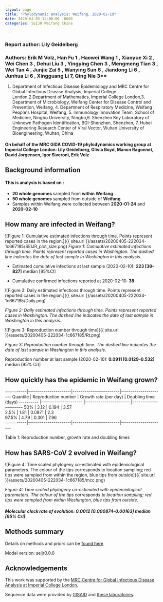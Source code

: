 ```yaml
---
layout: page
title: "Phylodynamic analysis: Weifang, 2020-02-10"
date: 2020-04-05 12:00:00 -0000
categories: SEIJR Weifang China

---
```





### Report author: Lily Geidelberg

### Authors: Erik M Volz, Han Fu 1 , Haowei Wang 1 , Xiaoyue Xi 2 , Wei Chen 3 , Dehui Liu 3 , Yingying Chen 3 , Mengmeng Tian 3 , Wei Tan 4 , Junjie Zai 5 , Wanying Sun 6 , Jiandong Li 6 , Junhua Li 6 , Xingguang Li 7, Qing Nie 3**

1. Department of Infectious Disease Epidemiology and MRC Centre for Global Infectious Disease Analysis, Imperial College London,2.Department of Mathematics, Imperial College London,3. Department of Microbiology, Weifang Center for Disease Control and Prevention, Weifang, 4. Department of Respiratory Medicine, Weifang People's Hospital, Weifang, 5. Immunology Innovation Team, School of Medicine, Ningbo University, Ningbo,6. Shenzhen Key Laboratory of Unknown Pathogen Identification, BGI-Shenzhen, Shenzhen, 7. Hubei Engineering Research Center of Viral Vector, Wuhan University of Bioengineering, Wuhan, China

#### On behalf of the MRC GIDA COVID-19 phylodynamics working group at Imperial College London: Lily Geidelberg, Olivia Boyd, Manon Ragonnet, David Jorgensen,  Igor Siveroni, Erik Volz




## Background information  




#### This is analysis is based on : 
  
* **20 whole genomes** sampled from **within Weifang**
* **50 whole genomes** sampled from outside of **Weifang**
* Samples within Weifang were collected between **2020-01-24** and **2020-02-10**

## How many are infected in Weifang?




![Figure 1: Cumulative estimated infections through time. Points represent reported cases in the region.]({{ site.url }}/assets/20200405-222034-1c667185/SEIJR_plot_size.png)
*Figure 1: Cumulative estimated infections through time. Points represent reported cases in Washington. The dashed line indicates the date of last sample in Washington in this analysis.*

* Estimated cumulative infections at last sample (2020-02-10): **223 [38-827]** median [95%CI]

* Cumulative confirmed infections reported at 2020-02-10: **38**




![Figure 2: Daily estimated infections through time. Points represent reported cases in the region.]({{ site.url }}/assets/20200405-222034-1c667185/Daily.png)

*Figure 2: Daily estimated infections through time. Points represent reported cases in Washington. The dashed line indicates the date of last sample in Washington in this analysis.*



![Figure 3: Reproduction number through time]({{ site.url }}/assets/20200405-222034-1c667185/Rt.png)

*Figure 3: Reproduction number through time. The dashed line indicates the date of last sample in Washington in this analysis.*

Reproduction number at last sample (2020-02-10): **0.0911 [0.0129-0.532]** median [95% CrI]


## How quickly has the epidemic in Weifang grown?




-----------|----------------------|------------------------|----------------------
 Quantile  | Reproduction number  | Growth rate (per day)  | Doubling time (days) 
---------- |--------------------- |----------------------- |----------------------
   50%     |        3.12          |         0.194          |         3.57         
   2.5%    |        1.81          |        0.0871          |         2.3          
  97.5%    |        4.79          |         0.301          |         7.96         
-----------|----------------------|------------------------|----------------------

Table 1: Reproduction number, growth rate and doubling times





## How has SARS-CoV 2 evolved in Weifang?



![Figure 4: Time scaled phylogeny co-estimated with epidemiological parameters. The colour of the tips corresponds to location sampling; red tips were sampled from within the region, blue tips from outside]({{ site.url }}/assets/20200405-222034-1c667185/mcc.png)

*Figure 4: Time scaled phylogeny co-estimated with epidemiological parameters. The colour of the tips corresponds to location sampling; red tips were sampled from within Washington, blue tips from outside.*


##### Molecular clock rate of evolution: **0.0012 [0.000874-0.00163]** median [95% CrI]  





## Methods summary



Details on methods and priors can be [found here](http://whoinfectedwhom.org/seijr0.1.0_methods.pdf).


Model version: seijr0.0.0


## Acknowledgements

This work was supported by the [MRC Centre for Global Infectious Disease Analysis at Imperial College London](https://www.imperial.ac.uk/mrc-global-infectious-disease-analysis).

Sequence data were provided by [GISAID](http://www.epicov.org) and [these laboratories](http://whoinfectedwhom.org/gisaid_cov2020_acknowledgement_table.xls).


